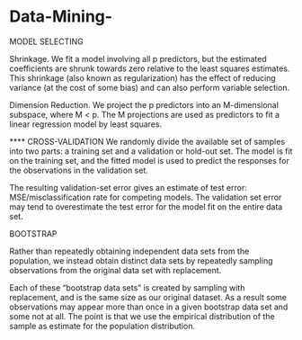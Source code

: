 # Data-Mining-

MODEL SELECTING 

Shrinkage. We fit a model involving all p predictors, but the estimated coefficients are shrunk towards zero 
relative to the least squares estimates. This shrinkage (also known as regularization) has the effect of 
reducing variance (at the cost of some bias) and can also perform variable selection. 


Dimension Reduction. We project the p predictors into an M-dimensional subspace, where M < p. 
The M projections are used as predictors to fit a linear regression model by least squares. 

**** CROSS-VALIDATION
We randomly divide the available set of samples into two parts: a training set and a validation or hold-out set.
The model is fit on the training set, and the fitted model is used to predict the 
responses for the observations in the validation set.

The resulting validation-set error gives an estimate of test error: MSE/misclassification rate for competing models.
The validation set error may tend to overestimate the test error for the model fit on the entire data set.



BOOTSTRAP 

Rather than repeatedly obtaining independent data sets from the population, we instead obtain distinct data sets 
by repeatedly sampling observations from the original data set with replacement.

Each of these “bootstrap data sets” is created by sampling with replacement, and is the same size as our original dataset. 
As a result some observations may appear more than once in a given bootstrap data set and some not at all.
The point is that we use the empirical distribution of the sample as estimate for the population distribution.
